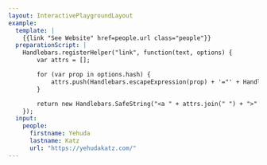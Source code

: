 ```yaml
---
layout: InteractivePlaygroundLayout
example:
  template: |
    {{link "See Website" href=people.url class="people"}}
  preparationScript: |
    Handlebars.registerHelper("link", function(text, options) {
        var attrs = [];

        for (var prop in options.hash) {
            attrs.push(Handlebars.escapeExpression(prop) + '="' + Handlebars.escapeExpression(options.hash[prop]) + '"');
        }

        return new Handlebars.SafeString("<a " + attrs.join(" ") + ">" + Handlebars.escapeExpression(text) + "</a>");
    });
  input:
    people:
      firstname: Yehuda
      lastname: Katz
      url: "https://yehudakatz.com/"
---
```

